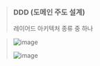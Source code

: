 > ### DDD (도메인 주도 설계)
> 레이어드 아키텍처 종류 중 하나

> ![image](https://github.com/lbk00/study_record/assets/99525751/c7dfa9d0-8d32-480d-b39e-0492d2a3e4f2)
> 
> ![image](https://github.com/lbk00/study_record/assets/99525751/2908bb0d-a24a-4598-ac3c-11dbf22f58ba)

